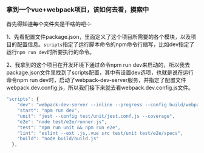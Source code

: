 ### 拿到一个vue+webpack项目，该如何去看，摸索中

~~首先得知道每个文件夹是干啥的吧：~~

1、先看配置文件package.json，里面定义了这个项目所需要的各个模块，以及项目的配置信息。`scripts`指定了运行脚本命令的npm命令行缩写，比如dev指定了运行`npm run dev`时所要执行的命令。

2、我拿到的这个项目在开发环境下通过命令npm run dev来启动的，所以我去package.json文件里找到了scripts配置，其中有设置dev选项，也就是说在运行命令npm run dev时，启动了webpack-dev-server服务，并指定了配置文件webpack.dev.config.js，所以我们接下来就去看webpack.dev.config.js文件。

```js
"scripts": {
    "dev": "webpack-dev-server --inline --progress --config build/webpack.dev.conf.js",
    "start": "npm run dev",
    "unit": "jest --config test/unit/jest.conf.js --coverage",
    "e2e": "node test/e2e/runner.js",
    "test": "npm run unit && npm run e2e",
    "lint": "eslint --ext .js,.vue src test/unit test/e2e/specs",
    "build": "node build/build.js"
  },
```




